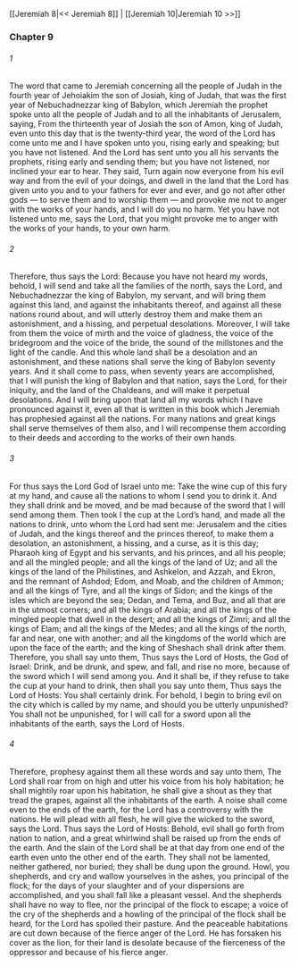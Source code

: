 [[Jeremiah 8|<< Jeremiah 8]]  |  [[Jeremiah 10|Jeremiah 10 >>]]

### Chapter 9
###### 1
The word that came to Jeremiah concerning all the people of Judah in the fourth year of Jehoiakim the son of Josiah, king of Judah, that was the first year of Nebuchadnezzar king of Babylon, which Jeremiah the prophet spoke unto all the people of Judah and to all the inhabitants of Jerusalem, saying, From the thirteenth year of Josiah the son of Amon, king of Judah, even unto this day that is the twenty-third year, the word of the Lord has come unto me and I have spoken unto you, rising early and speaking; but you have not listened. And the Lord has sent unto you all his servants the prophets, rising early and sending them; but you have not listened, nor inclined your ear to hear. They said, Turn again now everyone from his evil way and from the evil of your doings, and dwell in the land that the Lord has given unto you and to your fathers for ever and ever, and go not after other gods — to serve them and to worship them — and provoke me not to anger with the works of your hands, and I will do you no harm. Yet you have not listened unto me, says the Lord, that you might provoke me to anger with the works of your hands, to your own harm.

###### 2
Therefore, thus says the Lord: Because you have not heard my words, behold, I will send and take all the families of the north, says the Lord, and Nebuchadnezzar the king of Babylon, my servant, and will bring them against this land, and against the inhabitants thereof, and against all these nations round about, and will utterly destroy them and make them an astonishment, and a hissing, and perpetual desolations. Moreover, I will take from them the voice of mirth and the voice of gladness, the voice of the bridegroom and the voice of the bride, the sound of the millstones and the light of the candle. And this whole land shall be a desolation and an astonishment, and these nations shall serve the king of Babylon seventy years. And it shall come to pass, when seventy years are accomplished, that I will punish the king of Babylon and that nation, says the Lord, for their iniquity, and the land of the Chaldeans, and will make it perpetual desolations. And I will bring upon that land all my words which I have pronounced against it, even all that is written in this book which Jeremiah has prophesied against all the nations. For many nations and great kings shall serve themselves of them also, and I will recompense them according to their deeds and according to the works of their own hands.

###### 3
For thus says the Lord God of Israel unto me: Take the wine cup of this fury at my hand, and cause all the nations to whom I send you to drink it. And they shall drink and be moved, and be mad because of the sword that I will send among them. Then took I the cup at the Lord’s hand, and made all the nations to drink, unto whom the Lord had sent me: Jerusalem and the cities of Judah, and the kings thereof and the princes thereof, to make them a desolation, an astonishment, a hissing, and a curse, as it is this day; Pharaoh king of Egypt and his servants, and his princes, and all his people; and all the mingled people; and all the kings of the land of Uz; and all the kings of the land of the Philistines, and Ashkelon, and Azzah, and Ekron, and the remnant of Ashdod; Edom, and Moab, and the children of Ammon; and all the kings of Tyre, and all the kings of Sidon; and the kings of the isles which are beyond the sea; Dedan, and Tema, and Buz, and all that are in the utmost corners; and all the kings of Arabia; and all the kings of the mingled people that dwell in the desert; and all the kings of Zimri; and all the kings of Elam; and all the kings of the Medes; and all the kings of the north, far and near, one with another; and all the kingdoms of the world which are upon the face of the earth; and the king of Sheshach shall drink after them. Therefore, you shall say unto them, Thus says the Lord of Hosts, the God of Israel: Drink, and be drunk, and spew, and fall, and rise no more, because of the sword which I will send among you. And it shall be, if they refuse to take the cup at your hand to drink, then shall you say unto them, Thus says the Lord of Hosts: You shall certainly drink. For behold, I begin to bring evil on the city which is called by my name, and should you be utterly unpunished? You shall not be unpunished, for I will call for a sword upon all the inhabitants of the earth, says the Lord of Hosts.

###### 4
Therefore, prophesy against them all these words and say unto them, The Lord shall roar from on high and utter his voice from his holy habitation; he shall mightily roar upon his habitation, he shall give a shout as they that tread the grapes, against all the inhabitants of the earth. A noise shall come even to the ends of the earth, for the Lord has a controversy with the nations. He will plead with all flesh, he will give the wicked to the sword, says the Lord. Thus says the Lord of Hosts: Behold, evil shall go forth from nation to nation, and a great whirlwind shall be raised up from the ends of the earth. And the slain of the Lord shall be at that day from one end of the earth even unto the other end of the earth. They shall not be lamented, neither gathered, nor buried; they shall be dung upon the ground. Howl, you shepherds, and cry and wallow yourselves in the ashes, you principal of the flock; for the days of your slaughter and of your dispersions are accomplished, and you shall fall like a pleasant vessel. And the shepherds shall have no way to flee, nor the principal of the flock to escape; a voice of the cry of the shepherds and a howling of the principal of the flock shall be heard, for the Lord has spoiled their pasture. And the peaceable habitations are cut down because of the fierce anger of the Lord. He has forsaken his cover as the lion, for their land is desolate because of the fierceness of the oppressor and because of his fierce anger.